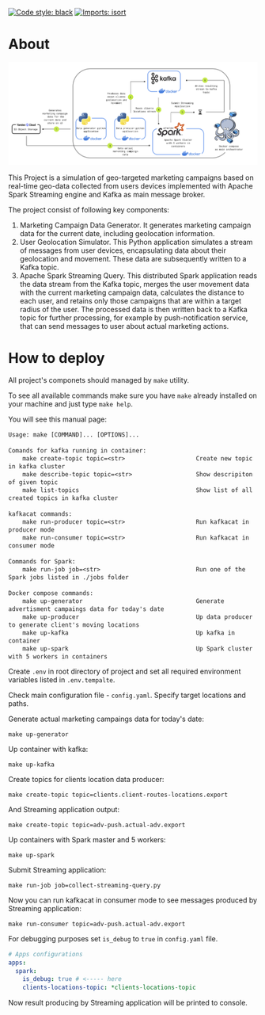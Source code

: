 [![Code style: black](https://img.shields.io/badge/code%20style-black-000000.svg)](https://github.com/psf/black) [![Imports: isort](https://img.shields.io/badge/%20imports-isort-%231674b1?style=flat&labelColor=ef8336)](https://pycqa.github.io/isort/)

# About


![schema](https://github.com/leonidee/spark-static-stream-job/blob/main/images/20230810060939.png?raw=true)

This Project is a simulation of geo-targeted marketing campaigns based on real-time geo-data collected from users devices implemented with Apache Spark Streaming engine and Kafka as main message broker.

The project consist of following key components:

1. Marketing Campaign Data Generator. It generates marketing campaign data for the current date, including geolocation information.
2. User Geolocation Simulator. This Python application simulates a stream of messages from user devices, encapsulating data about their geolocation and movement. These data are subsequently written to a Kafka topic.
3. Apache Spark Streaming Query. This distributed Spark application reads the data stream from the Kafka topic, merges the user movement data with the current marketing campaign data, calculates the distance to each user, and retains only those campaigns that are within a target radius of the user. The processed data is then written back to a Kafka topic for further processing, for example by push-notification service, that can send messages to user about actual marketing actions.


# How to deploy

All project's componets should managed by `make` utility.

To see all available commands make sure you have `make` already installed on your machine and just type `make help`.

You will see this manual page:

```shell
Usage: make [COMMAND]... [OPTIONS]...

Comands for kafka running in container:
    make create-topic topic=<str>                    Create new topic in kafka cluster
    make describe-topic topic=<str>                  Show descripiton of given topic
    make list-topics                                 Show list of all created topics in kafka cluster

kafkacat commands:
    make run-producer topic=<str>                    Run kafkacat in producer mode
    make run-consumer topic=<str>                    Run kafkacat in consumer mode

Commands for Spark:
    make run-job job=<str>                           Run one of the Spark jobs listed in ./jobs folder

Docker compose commands:
    make up-generator                                Generate advertisment campaings data for today's date
    make up-producer                                 Up data producer to generate client's moving locations
    make up-kafka                                    Up kafka in container
    make up-spark                                    Up Spark cluster with 5 workers in containers

```

Create `.env` in root directory of project and set all required environment variables listed in `.env.tempalte`.

Check main configuration file - `config.yaml`. Specify target locations and paths.

Generate actual marketing campaings data for today's date:

```shell
make up-generator
```
Up container with kafka:

```shell
make up-kafka
```
Create topics for clients location data producer:

```shell
make create-topic topic=clients.client-routes-locations.export
```
And Streaming application output:

```shell
make create-topic topic=adv-push.actual-adv.export
```
Up containers with Spark master and 5 workers:

```shell
make up-spark 
```
Submit Streaming application:

```shell
make run-job job=collect-streaming-query.py
```
Now you can run kafkacat in consumer mode to see messages produced by Streaming application:

```shell
make run-consumer topic=adv-push.actual-adv.export
```
For debugging purposes set `is_debug` to `true` in `config.yaml` file.

```yaml
# Apps configurations
apps:
  spark:
    is_debug: true # <----- here
    clients-locations-topic: *clients-locations-topic
```
Now result producing by Streaming application will be printed to console.